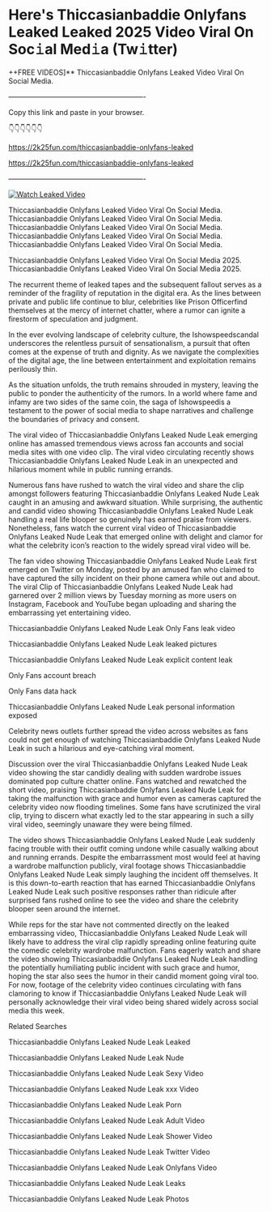 # Here's Thiccasianbaddie Onlyfans Leaked Leaked 2025 Video Viral On Soc𝚒al Med𝚒a (Tw𝚒tter)

++FREE VIDEOS]** Thiccasianbaddie Onlyfans Leaked Video Viral On Social Media.

———————————————————-

Copy this link and paste in your browser.

👇👇👇👇👇👇

https://2k25fun.com/thiccasianbaddie-onlyfans-leaked

https://2k25fun.com/thiccasianbaddie-onlyfans-leaked

———————————————————-

[![Watch Leaked Video](https://miro.medium.com/v2/resize:fit:828/format:webp/1*cilzJN44JGOrTw9NJCrNHA.gif "Watch Leaked Video")](https://2k25fun.com/thiccasianbaddie-onlyfans-leaked)

Thiccasianbaddie Onlyfans Leaked Video Viral On Social Media. Thiccasianbaddie Onlyfans Leaked Video Viral On Social Media. Thiccasianbaddie Onlyfans Leaked Video Viral On Social Media. Thiccasianbaddie Onlyfans Leaked Video Viral On Social Media. Thiccasianbaddie Onlyfans Leaked Video Viral On Social Media.

Thiccasianbaddie Onlyfans Leaked Video Viral On Social Media 2025. Thiccasianbaddie Onlyfans Leaked Video Viral On Social Media 2025.

The recurrent theme of leaked tapes and the subsequent fallout serves as a reminder of the fragility of reputation in the digital era. As the lines between private and public life continue to blur, celebrities like Prison Officerfind themselves at the mercy of internet chatter, where a rumor can ignite a firestorm of speculation and judgment.

In the ever evolving landscape of celebrity culture, the Ishowspeedscandal underscores the relentless pursuit of sensationalism, a pursuit that often comes at the expense of truth and dignity. As we navigate the complexities of the digital age, the line between entertainment and exploitation remains perilously thin.

As the situation unfolds, the truth remains shrouded in mystery, leaving the public to ponder the authenticity of the rumors. In a world where fame and infamy are two sides of the same coin, the saga of Ishowspeedis a testament to the power of social media to shape narratives and challenge the boundaries of privacy and consent.

The viral video of Thiccasianbaddie Onlyfans Leaked Nude Leak emerging online has amassed tremendous views across fan accounts and social media sites with one video clip. The viral video circulating recently shows Thiccasianbaddie Onlyfans Leaked Nude Leak in an unexpected and hilarious moment while in public running errands.

Numerous fans have rushed to watch the viral video and share the clip amongst followers featuring Thiccasianbaddie Onlyfans Leaked Nude Leak caught in an amusing and awkward situation. While surprising, the authentic and candid video showing Thiccasianbaddie Onlyfans Leaked Nude Leak handling a real life blooper so genuinely has earned praise from viewers. Nonetheless, fans watch the current viral video of Thiccasianbaddie Onlyfans Leaked Nude Leak that emerged online with delight and clamor for what the celebrity icon’s reaction to the widely spread viral video will be.

The fan video showing Thiccasianbaddie Onlyfans Leaked Nude Leak first emerged on Twitter on Monday, posted by an amused fan who claimed to have captured the silly incident on their phone camera while out and about. The viral Clip of Thiccasianbaddie Onlyfans Leaked Nude Leak had garnered over 2 million views by Tuesday morning as more users on Instagram, Facebook and YouTube began uploading and sharing the embarrassing yet entertaining video.

Thiccasianbaddie Onlyfans Leaked Nude Leak Only Fans leak video

Thiccasianbaddie Onlyfans Leaked Nude Leak leaked pictures

Thiccasianbaddie Onlyfans Leaked Nude Leak explicit content leak

Only Fans account breach

Only Fans data hack

Thiccasianbaddie Onlyfans Leaked Nude Leak personal information exposed

Celebrity news outlets further spread the video across websites as fans could not get enough of watching Thiccasianbaddie Onlyfans Leaked Nude Leak in such a hilarious and eye-catching viral moment.

Discussion over the viral Thiccasianbaddie Onlyfans Leaked Nude Leak video showing the star candidly dealing with sudden wardrobe issues dominated pop culture chatter online. Fans watched and rewatched the short video, praising Thiccasianbaddie Onlyfans Leaked Nude Leak for taking the malfunction with grace and humor even as cameras captured the celebrity video now flooding timelines. Some fans have scrutinized the viral clip, trying to discern what exactly led to the star appearing in such a silly viral video, seemingly unaware they were being filmed.

The video shows Thiccasianbaddie Onlyfans Leaked Nude Leak suddenly facing trouble with their outfit coming undone while casually walking about and running errands. Despite the embarrassment most would feel at having a wardrobe malfunction publicly, viral footage shows Thiccasianbaddie Onlyfans Leaked Nude Leak simply laughing the incident off themselves. It is this down-to-earth reaction that has earned Thiccasianbaddie Onlyfans Leaked Nude Leak such positive responses rather than ridicule after surprised fans rushed online to see the video and share the celebrity blooper seen around the internet.

While reps for the star have not commented directly on the leaked embarrassing video, Thiccasianbaddie Onlyfans Leaked Nude Leak will likely have to address the viral clip rapidly spreading online featuring quite the comedic celebrity wardrobe malfunction. Fans eagerly watch and share the video showing Thiccasianbaddie Onlyfans Leaked Nude Leak handling the potentially humiliating public incident with such grace and humor, hoping the star also sees the humor in their candid moment going viral too. For now, footage of the celebrity video continues circulating with fans clamoring to know if Thiccasianbaddie Onlyfans Leaked Nude Leak will personally acknowledge their viral video being shared widely across social media this week.

Related Searches

Thiccasianbaddie Onlyfans Leaked Nude Leak Leaked

Thiccasianbaddie Onlyfans Leaked Nude Leak Nude

Thiccasianbaddie Onlyfans Leaked Nude Leak Sexy Video

Thiccasianbaddie Onlyfans Leaked Nude Leak xxx Video

Thiccasianbaddie Onlyfans Leaked Nude Leak Porn

Thiccasianbaddie Onlyfans Leaked Nude Leak Adult Video

Thiccasianbaddie Onlyfans Leaked Nude Leak Shower Video

Thiccasianbaddie Onlyfans Leaked Nude Leak Twitter Video

Thiccasianbaddie Onlyfans Leaked Nude Leak Onlyfans Video

Thiccasianbaddie Onlyfans Leaked Nude Leak Leaks

Thiccasianbaddie Onlyfans Leaked Nude Leak Photos